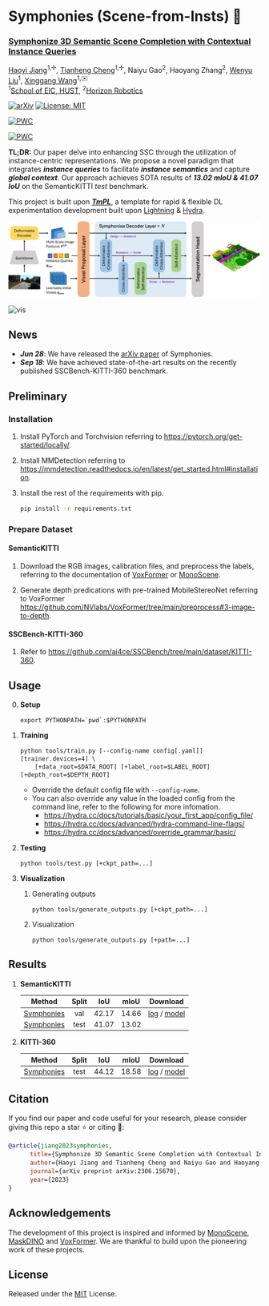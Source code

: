 # Symphonies (Scene-from-Insts) 🎻


### **[Symphonize 3D Semantic Scene Completion with Contextual Instance Queries](https://arxiv.org/abs/2306.15670)**

[Haoyi Jiang](https://github.com/npurson)<sup>1,✢</sup>,
[Tianheng Cheng](https://scholar.google.com/citations?user=PH8rJHYAAAAJ)<sup>1,✢</sup>,
Naiyu Gao<sup>2</sup>,
Haoyang Zhang<sup>2</sup>,
[Wenyu Liu](http://eic.hust.edu.cn/professor/liuwenyu/)<sup>1</sup>,
[Xinggang Wang](https://xwcv.github.io/)<sup>1,✉️</sup>
<br>
<sup>1</sup>[School of EIC, HUST](http://english.eic.hust.edu.cn/),
<sup>2</sup>[Horizon Robotics](https://en.horizonrobotics.com/)

[![arXiv](https://img.shields.io/badge/arXiv-2306.15670-red?logo=arXiv&logoColor=red)](https://arxiv.org/abs/2306.15670)
[![License: MIT](https://img.shields.io/github/license/hustvl/symphonies)](LICENSE)

[![PWC](https://img.shields.io/endpoint.svg?url=https://paperswithcode.com/badge/symphonize-3d-semantic-scene-completion-with/3d-semantic-scene-completion-from-a-single-1)](https://paperswithcode.com/sota/3d-semantic-scene-completion-from-a-single-1?p=symphonize-3d-semantic-scene-completion-with)

[![PWC](https://img.shields.io/endpoint.svg?url=https://paperswithcode.com/badge/symphonize-3d-semantic-scene-completion-with/3d-semantic-scene-completion-on-kitti-360)](https://paperswithcode.com/sota/3d-semantic-scene-completion-on-kitti-360?p=symphonize-3d-semantic-scene-completion-with)

**TL;DR:** Our paper delve into enhancing SSC through the utilization of instance-centric representations. We propose a novel paradigm that integrates ***instance queries*** to facilitate ***instance semantics*** and capture ***global context***. Our approach achieves SOTA results of ***13.02 mIoU & 41.07 IoU*** on the SemanticKITTI *test* benchmark.

This project is built upon ***[TmPL](https://github.com/npurson/tmpl)***, a template for rapid & flexible DL experimentation development built upon [Lightning](https://lightning.ai/) & [Hydra](https://hydra.cc/).

![arch](assets/arch.png)

![vis](assets/vis.png)

## News

* ***Jun 28***: We have released the [arXiv paper](https://arxiv.org/abs/2306.15670) of Symphonies.
* ***Sep 18***: We have achieved state-of-the-art results on the recently published SSCBench-KITTI-360 benchmark.

## Preliminary

### Installation

1. Install PyTorch and Torchvision referring to https://pytorch.org/get-started/locally/.
2. Install MMDetection referring to https://mmdetection.readthedocs.io/en/latest/get_started.html#installation.
3. Install the rest of the requirements with pip.

    ```bash
    pip install -r requirements.txt
    ```

### Prepare Dataset

#### SemanticKITTI

1. Download the RGB images, calibration files, and preprocess the labels, referring to the documentation of [VoxFormer](https://github.com/NVlabs/VoxFormer/blob/main/docs/prepare_dataset.md) or [MonoScene](https://github.com/astra-vision/MonoScene#semantickitti).

2. Generate depth predications with pre-trained MobileStereoNet referring to VoxFormer https://github.com/NVlabs/VoxFormer/tree/main/preprocess#3-image-to-depth.

#### SSCBench-KITTI-360

1. Refer to https://github.com/ai4ce/SSCBench/tree/main/dataset/KITTI-360.

## Usage

0. **Setup**

    ```shell
    export PYTHONPATH=`pwd`:$PYTHONPATH
    ```

1. **Training**

    ```shell
    python tools/train.py [--config-name config[.yaml]] [trainer.devices=4] \
        [+data_root=$DATA_ROOT] [+label_root=$LABEL_ROOT] [+depth_root=$DEPTH_ROOT]
    ```

    * Override the default config file with `--config-name`.
    * You can also override any value in the loaded config from the command line, refer to the following for more infomation.
        * https://hydra.cc/docs/tutorials/basic/your_first_app/config_file/
        * https://hydra.cc/docs/advanced/hydra-command-line-flags/
        * https://hydra.cc/docs/advanced/override_grammar/basic/

2. **Testing**

    ```shell
    python tools/test.py [+ckpt_path=...]
    ```

3. **Visualization**

    1. Generating outputs

        ```shell
        python tools/generate_outputs.py [+ckpt_path=...]
        ```

    2. Visualization

        ```shell
        python tools/generate_outputs.py [+path=...]
        ```

## Results

1. **SemanticKITTI**

    |                    Method                    | Split |  IoU  | mIoU  |         Download         |
    | :------------------------------------------: | :---: | :---: | :---: | :----------------------: |
    | [Symphonies](symphonies/configs/config.yaml) | val   | 42.17 | 14.66 | [log](https://github.com/hustvl/Symphonies/releases/download/v1.0/semantic_kitti.log) / [model](https://github.com/hustvl/Symphonies/releases/download/v1.0/semantic_kitti_e26_miou0.1466.ckpt) |
    | [Symphonies](symphonies/configs/config.yaml) | test  | 41.07 | 13.02 |                          |

2. **KITTI-360**

    |                    Method                    | Split |  IoU  | mIoU  |         Download         |
    | :------------------------------------------: | :---: | :---: | :---: | :----------------------: |
    | [Symphonies](symphonies/configs/config.yaml) | test  | 44.12 | 18.58 | [log](https://github.com/hustvl/Symphonies/releases/download/v1.0/kitti_360.log) / [model](https://github.com/hustvl/Symphonies/releases/download/v1.0/kitti_360_e27_miou0.1858.ckpt) |

## Citation

If you find our paper and code useful for your research, please consider giving this repo a star :star: or citing :pencil::

```BibTeX
@article{jiang2023symphonies,
      title={Symphonize 3D Semantic Scene Completion with Contextual Instance Queries},
      author={Haoyi Jiang and Tianheng Cheng and Naiyu Gao and Haoyang Zhang and Wenyu Liu and Xinggang Wang},
      journal={arXiv preprint arXiv:2306.15670},
      year={2023}
}
```

## Acknowledgements

The development of this project is inspired and informed by [MonoScene](https://github.com/astra-vision/MonoScene), [MaskDINO](https://github.com/IDEA-Research/MaskDINO) and [VoxFormer](https://github.com/NVlabs/VoxFormer). We are thankful to build upon the pioneering work of these projects.

## License

Released under the [MIT](LICENSE) License.
